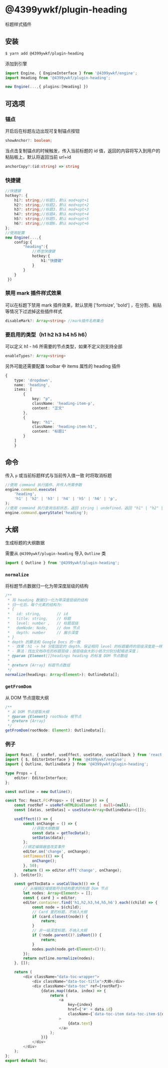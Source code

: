 # @4399ywkf/plugin-heading

标题样式插件

## 安装

```bash
$ yarn add @4399ywkf/plugin-heading
```

添加到引擎

```ts
import Engine, { EngineInterface } from '@4399ywkf/engine';
import Heading from '@4399ywkf/plugin-heading';

new Engine(...,{ plugins:[Heading] })
```

## 可选项

### 锚点

开启后在标题左边出现可复制锚点按钮

```ts
showAnchor?: boolean;
```

当点击复制锚点的时候触发，传入当前标题的 id 值，返回的内容将写入到用户的粘贴板上，默认将返回当前 url+id

```ts
anchorCopy?:(id:string) => string
```

### 快捷键

```ts
//快捷键
hotkey?: {
    h1?: string;//标题1，默认 mod+opt+1
    h2?: string;//标题2，默认 mod+opt+2
    h3?: string;//标题3，默认 mod+opt+3
    h4?: string;//标题4，默认 mod+opt+4
    h5?: string;//标题5，默认 mod+opt+5
    h6?: string;//标题6，默认 mod+opt+6
};
//使用配置
new Engine(...,{
    config:{
        "heading":{
            //修改快捷键
            hotkey:{
                h1:"快捷键"
            }
        }
    }
 })
```

### 禁用 mark 插件样式效果

可以在标题下禁用 mark 插件效果，默认禁用 ['fontsize', 'bold'] ，在分割、粘贴等情况下过滤掉这些插件样式

```ts
disableMark?: Array<string> //mark插件名称集合
```

### 要启用的类型（h1 h2 h3 h4 h5 h6）

可以定义 h1 - h6 所需要的节点类型，如果不定义则支持全部

```ts
enableTypes?: Array<string>
```

另外可能还需要配置 toolbar 中 items 属性的 heading 插件

```ts
{
    type: 'dropdown',
    name: 'heading',
    items: [
        {
            key: "p",
            className: 'heading-item-p',
            content: "正文"
        },
        {
            key: "h1",
            className: 'heading-item-h1',
            content: "标题1"
        }
    ]
    }
```

## 命令

传入 `p` 或当前标题样式与当前传入值一致 时将取消标题

```ts
//使用 command 执行插件、并传入所需参数
engine.command.execute(
	'heading',
	'h1' | 'h2' | 'h3' | 'h4' | 'h5' | 'h6' | 'p',
);
//使用 command 执行查询当前状态，返回 string | undefined，返回 "h1" | "h2" | "h3" | "h4" | "h5" | "h6" | "p"
engine.command.queryState('heading');
```

## 大纲

生成标题的大纲数据

需要从 `@4399ywkf/plugin-heading` 导入 `Outline` 类

```ts
import { Outline } from '@4399ywkf/plugin-heading';
```

### `normalize`

将标题节点数据归一化为带深度层级的结构

```ts
/**
 * 将 heading 数据归一化为带深度层级的结构
 * 归一化后，每个元素的结构为:
 * {
 *   id: string,       // id
 *   title: string,    // 标题
 *   level: number ,   // 标题层级
 *   domNode: Node,    // dom 节点
 *   depth: number     // 展示深度
 * }
 * depth 的算法和 Google Docs 的一致
 * - 效果：h1 -> h4 分配固定的 depth，保证相同 level 的标题最终的层级深度是一样的
 * - 算法：找出文档存在的标题层级；按层级由大到小依次分别分配缩进深度；
 * @param {Element[]}headings heading 的标准 DOM 节点数组
 *
 * @return {Array} 标题节点数组
 */
normalize(headings: Array<Element>): OutlineData[];
```

### `getFromDom`

从 DOM 节点提取大纲

```ts
/**
 * 从 DOM 节点提取大纲
 * @param {Element} rootNode 根节点
 * @return {Array}
 */
getFromDom(rootNode: Element): OutlineData[];
```

### 例子

```ts
import React, { useRef, useEffect, useState, useCallback } from 'react';
import { $, EditorInterface } from '@4399ywkf/engine';
import { Outline, OutlineData } from '@4399ywkf/plugin-heading';

type Props = {
	editor: EditorInterface;
};

const outline = new Outline();

const Toc: React.FC<Props> = ({ editor }) => {
	const rootRef = useRef<HTMLDivElement | null>(null);
	const [datas, setDatas] = useState<Array<OutlineData>>([]);

	useEffect(() => {
		const onChange = () => {
			//获取大纲数据
			const data = getTocData();
			setDatas(data);
		};
		//绑定编辑器值改变事件
		editor.on('change', onChange);
		setTimeout(() => {
			onChange();
		}, 50);
		return () => editor.off('change', onChange);
	}, [editor]);

	const getTocData = useCallback(() => {
		// 从编辑区域提取符合结构要求的标题 Dom 节点
		let nodes: Array<Element> = [];
		const { card } = editor;
		editor.container.find('h1,h2,h3,h4,h5,h6').each((child) => {
			const node = $(child);
			// Card 里的标题，不纳入大纲
			if (card.closest(node)) {
				return;
			}
			// 非一级深度标题，不纳入大纲
			if (!node.parent()?.isRoot()) {
				return;
			}
			nodes.push(node.get<Element>()!);
		});
		return outline.normalize(nodes);
	}, []);

	return (
		<div className="data-toc-wrapper">
			<div className="data-toc-title">大纲</div>
			<div className="data-toc" ref={rootRef}>
				{datas.map((data, index) => {
					return (
						<a
							key={index}
							href={'#' + data.id}
							className={`data-toc-item data-toc-item-${data.depth}`}
						>
							{data.text}
						</a>
					);
				})}
			</div>
		</div>
	);
};
export default Toc;
```
